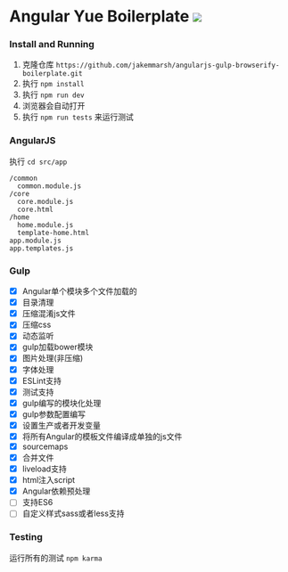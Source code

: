 # Angular Yue Boilerplate [![](https://travis-ci.org/techbirds/angular-yue-boilerplate.svg)](https://travis-ci.org/techbirds/angular-yue-boilerplate)

### Install and Running

1. 克隆仓库 `https://github.com/jakemmarsh/angularjs-gulp-browserify-boilerplate.git`
2. 执行 `npm install`
3. 执行 `npm run dev`
4. 浏览器会自动打开
5. 执行 `npm run tests` 来运行测试

### AngularJS

执行 `cd src/app`

```
/common
  common.module.js
/core
  core.module.js
  core.html
/home
  home.module.js
  template-home.html
app.module.js
app.templates.js
```

### Gulp

-[x] Angular单个模块多个文件加载的
-[x] 目录清理
-[x] 压缩混淆js文件
-[x] 压缩css
-[x] 动态监听
-[x] gulp加载bower模块
-[x] 图片处理(非压缩)
-[x] 字体处理
-[x] ESLint支持
-[x] 测试支持
-[x] gulp编写的模块化处理
-[x] gulp参数配置编写
-[x] 设置生产或者开发变量
-[x] 将所有Angular的模板文件编译成单独的js文件
-[x] sourcemaps
-[x] 合并文件
-[x] liveload支持
-[x] html注入script
-[x] Angular依赖预处理
-[ ] 支持ES6
-[ ] 自定义样式sass或者less支持

### Testing

运行所有的测试 `npm karma`

